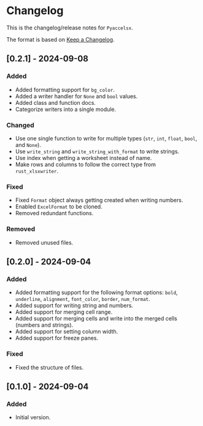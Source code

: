 # Changelog

This is the changelog/release notes for `Pyaccelsx`.

The format is based on [Keep a Changelog](https://keepachangelog.com/en/1.0.0/).

## [0.2.1] - 2024-09-08

### Added

- Added formatting support for `bg_color`.
- Added a writer handler for `None` and `bool` values.
- Added class and function docs.
- Categorize writers into a single module.

### Changed

- Use one single function to write for multiple types (`str`, `int`, `float`, `bool`, and `None`).
- Use `write_string` and `write_string_with_format` to write strings.
- Use index when getting a worksheet instead of name.
- Make rows and columns to follow the correct type from `rust_xlsxwriter`.

### Fixed

- Fixed `Format` object always getting created when writing numbers.
- Enabled `ExcelFormat` to be cloned.
- Removed redundant functions.

### Removed

- Removed unused files.

## [0.2.0] - 2024-09-04

### Added

- Added formatting support for the following format options: `bold`, `underline`, `alignment`, `font_color`, `border`, `num_format`.
- Added support for writing string and numbers.
- Added support for merging cell range.
- Added support for merging cells and write into the merged cells (numbers and strings).
- Added support for setting column width.
- Added support for freeze panes.

### Fixed

- Fixed the structure of files.

## [0.1.0] - 2024-09-04

### Added

- Initial version.
